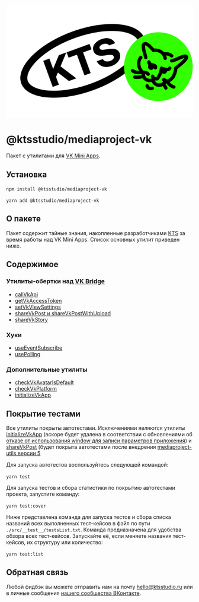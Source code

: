![kts](./logo.png)

# @ktsstudio/mediaproject-vk

Пакет с утилитами для [VK Mini Apps](https://dev.vk.com/mini-apps/overview).

## Установка

`npm install @ktsstudio/mediaproject-vk`

`yarn add @ktsstudio/mediaproject-vk`

## О пакете

Пакет содержит тайные знания, накопленные разработчиками [KTS](https://kts.studio/) за время работы над VK Mini Apps.
Список основных утилит приведен ниже.

## Содержимое

### Утилиты-обертки над [VK Bridge](https://github.com/VKCOM/vk-bridge)

- [callVkApi](./src/callVkApi.ts)
- [getVkAccessToken](./src/getVkAccessToken.ts)
- [setVkViewSettings](./src/setVkViewSettings.ts)
- [shareVkPost и shareVkPostWithUpload](./src/shareVkPost.ts)
- [shareVkStory](./src/shareVkStory.ts)

### Хуки

- [useEventSubscribe](./src/hooks/useEventSubscribe.ts)
- [usePolling](./src/hooks/usePolling.ts)

### Дополнительные утилиты

- [checkVkAvatarIsDefault](./src/checkVkAvatarIsDefault.ts)
- [checkVkPlatform](./src/checkVkPlatform.ts)
- [initializeVkApp](./src/initializeVkApp.ts)

## Покрытие тестами

Все утилиты покрыты автотестами. Исключениями являются утилиты [initializeVkApp](./src/initializeVkApp.ts)
(вскоре будет удалена в соответствии с обновлениями об [отказе от использования window для записи параметров приложения](https://github.com/ktsstudio/mediaproject-vk/pull/18))
и [shareVkPost](./src/shareVkPost.ts) (будет покрыта автотестами после внедрения [mediaproject-utils версии 5](https://github.com/ktsstudio/mediaproject-utils/pull/18)

Для запуска автотестов воспользуйтесь следующей командой:

`yarn test`

Для запуска тестов и сбора статистики по покрытию автотестами проекта, запустите команду:

`yarn test:cover`

Ниже представлена команда для запуска тестов и сбора списка названий всех выполненных тест-кейсов в файл по пути `./src/__test__/testsList.txt`.
Команда предназначена для удобства обзора всех тест-кейсов. Запускайте её, если меняете названия тест-кейсов,
их структуру или количество:

`yarn test:list`

## Обратная связь

Любой фидбэк вы можете отправить нам на почту [hello@ktsstudio.ru](mailto:hello@ktsstudio.ru) или в личные сообщения [нашего сообщества ВКонтакте](https://vk.com/kts.specials).
